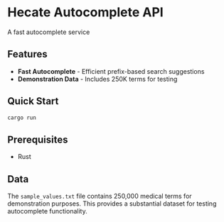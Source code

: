 # Hecate Autocomplete API

A fast autocomplete service

## Features

- **Fast Autocomplete** - Efficient prefix-based search suggestions
- **Demonstration Data** - Includes 250K terms for testing

## Quick Start

```bash
cargo run
```

## Prerequisites

- Rust

## Data

The `sample_values.txt` file contains 250,000 medical terms for demonstration purposes.
This provides a substantial dataset for testing autocomplete functionality.
